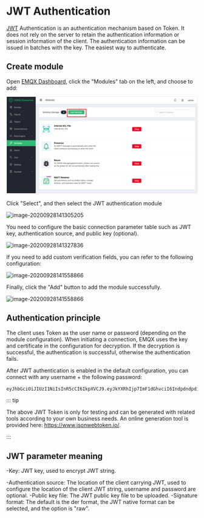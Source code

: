 # JWT Authentication

[JWT](https://JWT.io/) Authentication is an authentication mechanism based on Token. It does not rely on the server to retain the authentication information or session information of the client. The authentication information can be issued in batches with the key. The easiest way to authenticate.

## Create module

Open [EMQX Dashboard](http://127.0.0.1:18083/#/modules), click the "Modules" tab on the left, and choose to add:

![image-20200928161310952](./assets/modules.png)

Click "Select", and then select the JWT authentication module

![image-20200928141305205](./assets/auth_jwt1.png)

You need to configure the basic connection parameter table such as JWT key, authentication source, and public key (optional).

![image-20200928141327836](./assets/auth_jwt2.png)

If you need to add custom verification fields, you can refer to the following configuration:

![image-20200928141558866](./assets/auth_jwt3.png)

Finally, click the "Add" button to add the module successfully.

![image-20200928141558866](./assets/auth_jwt4.png)

## Authentication principle

The client uses Token as the user name or password (depending on the module configuration). When initiating a connection, EMQX uses the key and certificate in the configuration for decryption. If the decryption is successful, the authentication is successful, otherwise the authentication fails.

After JWT authentication is enabled in the default configuration, you can connect with any username + the following password:

```bash
eyJhbGciOiJIUzI1NiIsInR5cCI6IkpXVCJ9.eyJkYXRhIjp7ImF1dGhvciI6IndpdndpdiIsInNpdGUiOiJodHRwczovL3dpdndpdi5jb20ifSwiZXhwIjoxNTgyMjU1MzYwNjQyMDAwMCwiaWF0IjoxNTgyMjU1MzYwfQ.FdyAx2fYahm6h3g47m88ttyINzptzKy_speimyUcma4
```

::: tip

The above JWT Token is only for testing and can be generated with related tools according to your own business needs. An online generation tool is provided here: https://www.jsonwebtoken.io/.

:::

## JWT parameter meaning

-Key: JWT key, used to encrypt JWT string.

-Authentication source: The location of the client carrying JWT, used to configure the location of the client JWT string, username and password are optional.
-Public key file: The JWT public key file to be uploaded.
-Signature format: The default is the der format, the JWT native format can be selected, and the option is "raw".